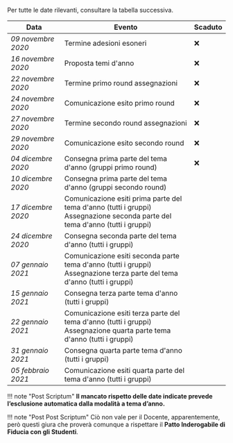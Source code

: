 Per tutte le date rilevanti, consultare la tabella successiva.

| Data               | Evento                                                                                                                             | Scaduto |
| ------------------ | ---------------------------------------------------------------------------------------------------------------------------------- | ------- |
| _09 novembre 2020_ | Termine adesioni esoneri                                                                                                           | :x:     |
| _16 novembre 2020_ | Proposta temi d'anno                                                                                                               | :x:     |
| _22 novembre 2020_ | Termine primo round assegnazioni                                                                                                   | :x:     |
| _24 novembre 2020_ | Comunicazione esito primo round                                                                                                    | :x:     |
| _27 novembre 2020_ | Termine secondo round assegnazioni                                                                                                 | :x:     |
| _29 novembre 2020_ | Comunicazione esito secondo round                                                                                                  | :x:     |
| _04 dicembre 2020_ | Consegna prima parte del tema d'anno (gruppi primo round)                                                                          | :x:     |
| _10 dicembre 2020_ | Consegna prima parte del tema d'anno (gruppi secondo round)                                                                        |
| _17 dicembre 2020_ | Comunicazione esiti prima parte del tema d'anno (tutti i gruppi) <br/> Assegnazione seconda parte del tema d'anno (tutti i gruppi) |
| _24 dicembre 2020_ | Consegna seconda parte del tema d'anno (tutti i gruppi)                                                                            |
| _07 gennaio 2021_  | Comunicazione esiti seconda parte tema d'anno (tutti i gruppi) <br/> Assegnazione terza parte del tema d'anno (tutti i gruppi)     |
| _15 gennaio 2021_  | Consegna terza parte tema d'anno (tutti i gruppi)                                                                                  |
| _22 gennaio 2021_  | Comunicazione esiti terza parte del tema d'anno (tutti i gruppi) <br/> Assegnazione quarta parte tema d'anno (tutti i gruppi)      |
| _31 gennaio 2021_  | Consegna quarta parte tema d'anno (tutti i gruppi)                                                                                 |
| _05 febbraio 2021_ | Comunicazione esiti quarta parte del tema d'anno (tutti i gruppi)                                                                  |

!!! note "Post Scriptum"
**Il mancato rispetto delle date indicate prevede l’esclusione automatica dalla modalità a tema d’anno.**

!!! note "Post Post Scriptum"
Ciò non vale per il Docente, apparentemente, però questi giura che proverà comunque a rispettare il **Patto Inderogabile di Fiducia con gli Studenti**.
